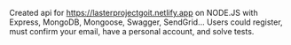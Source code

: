 Created api for https://lasterprojectgoit.netlify.app on NODE.JS with Express, MongoDB, Mongoose, Swagger, SendGrid... Users could register, must confirm your email, have a personal account, and solve tests. 

